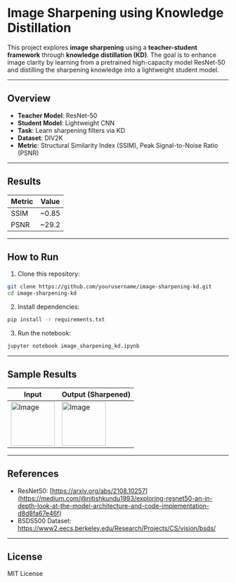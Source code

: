 # Image Sharpening using Knowledge Distillation

This project explores **image sharpening** using a **teacher-student framework** through **knowledge distillation (KD)**. The goal is to enhance image clarity by learning from a pretrained high-capacity model ResNet-50 and distilling the sharpening knowledge into a lightweight student model.

---

## Overview

- **Teacher Model**: ResNet-50
- **Student Model**: Lightweight CNN 
- **Task**: Learn sharpening filters via KD
- **Dataset**: DIV2K
- **Metric**: Structural Similarity Index (SSIM), Peak Signal-to-Noise Ratio (PSNR)

---

## Results

| Metric | Value |
|--------|-------|
| SSIM   | ~0.85 |
| PSNR   | ~29.2 |

---

## How to Run

1. Clone this repository:

```bash
git clone https://github.com/yourusername/image-sharpening-kd.git
cd image-sharpening-kd
```

2. Install dependencies:

```bash
pip install -r requirements.txt
```

3. Run the notebook:

```bash
jupyter notebook image_sharpening_kd.ipynb
```

---

## Sample Results

| Input | Output (Sharpened) |
|-------|--------------------|
| <img width="100" height="100" alt="Image" src="https://github.com/user-attachments/assets/87ca8034-3810-4e9c-9ddc-c162a2ddedc7" /> | <img width="100" height="100" alt="Image" src="https://github.com/user-attachments/assets/59fbd0fc-5c00-40dc-b32f-5f51c2b508f0" />

---

## References

- ResNet50: [https://arxiv.org/abs/2108.10257](https://medium.com/@nitishkundu1993/exploring-resnet50-an-in-depth-look-at-the-model-architecture-and-code-implementation-d8d8fa67e46f)
- BSDS500 Dataset: https://www2.eecs.berkeley.edu/Research/Projects/CS/vision/bsds/

---

## License

MIT License

